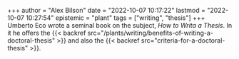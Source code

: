 +++
author = "Alex Bilson"
date = "2022-10-07 10:17:22"
lastmod = "2022-10-07 10:27:54"
epistemic = "plant"
tags = ["writing", "thesis"]
+++
Umberto Eco wrote a seminal book on the subject, _How to Writa a Thesis_. In it he offers the {{< backref src="/plants/writing/benefits-of-writing-a-doctoral-thesis" >}} and also the {{< backref src="criteria-for-a-doctoral-thesis" >}}.
